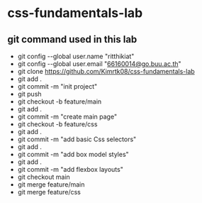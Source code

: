 # css-fundamentals-lab

## git command used in this lab
- git config --global user.name "ritthikiat"
- git config --global user.email "66160014@go.buu.ac.th"
- git clone https://github.com/Kimrtk08/css-fundamentals-lab
- git add .
- git commit -m "init project"
- git push
- git checkout -b feature/main
- git add .
- git commit -m "create main page"
- git checkout -b feature/css
- git add .
- git commit -m "add basic Css selectors"
- git add .
- git commit -m "add box model styles"
- git add .
- git commit -m "add flexbox layouts" 
- git checkout main
- git merge feature/main
- git merge feature/css